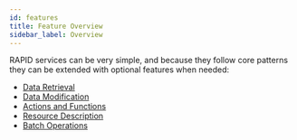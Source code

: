 ```yaml
---
id: features
title: Feature Overview
sidebar_label: Overview
---
```


RAPID services can be very simple,
and because they follow core patterns they can be extended with optional features when needed:

- [Data Retrieval](../rapid-pro-read.md)
- [Data Modification](../rapid-pro-data_modification.md)
- [Actions and Functions](../rapid-pro-operations.md)
- [Resource Description](./rapid-pro-resource_description.md)
- [Batch Operations](./rapid-pro-batch.md)

<!--
-   [Asynchronous Requests](./rapid-pro-asynchronous_requests.md)
-   [Delta Queries](./rapid-pro-delta_queries.md)
-   [Delta Updates](./rapid-pro-delta_updates.md)
-   [Aggregation Extensions](./rapid-pro-aggregation_extensions.md)
-->

